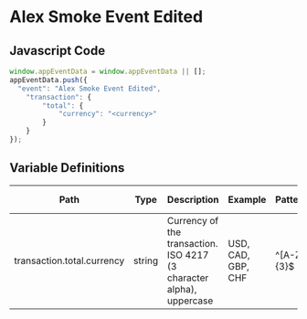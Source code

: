 # Alex Smoke Event Edited

### 

## Javascript Code
```js
window.appEventData = window.appEventData || [];
appEventData.push({
  "event": "Alex Smoke Event Edited",
    "transaction": {
        "total": {
            "currency": "<currency>"
        }
    }
});
```

## Variable Definitions

|Path|Type|Description|Example|Pattern|Min Length|Max Length|Minimum|Maximum|Multiple Of|
| --- | --- | --- | --- | --- | --- | --- | --- | --- | --- |
|transaction.total.currency|string|Currency of the transaction. ISO 4217 \(3 character alpha\), uppercase |USD, CAD, GBP, CHF|^[A-Z]{3}$|3|3||||




